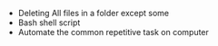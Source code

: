 - Deleting All files in a folder except some
- Bash shell script
- Automate the common repetitive task on computer
